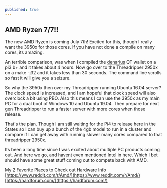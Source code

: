 ```yaml
---
published: true
---
```

## AMD Ryzen 7/7!!

The new AMD Ryzen is coming July 7th! Excited for this, though I really want the 3950x for those cores. If you have not done a compile on many cores, its amazing.  

An terrible comparison, was when I compiled the [denarius](https://denarius.io/) QT wallet on a pi3 b+ and it takes about 4 hours. Now go over to the Threadripper 2950x on a make -j32 and it takes less than 30 seconds. The command line scrolls so fast it will give you a seizure.  

So why the 3950x then over my Threadripper running Ubuntu 16.04 server? The clock speed is increased, and I am hopeful that clock speed will also overclock a bit using PBO. Also this means I can use the 3950x as my main PC for a dual boot of Windows 10 and Ubuntu 19.04.  Then prepare for next gen Threadripper to run a faster server with more cores when those release.  

That's the plan. Though I am still waiting for the Pi4 to release here in the States so I can buy up a bunch of the 4gb model to run in a cluster and compare if I can get away with running slower many cores compared to that threadripper 2950x.  

Its been a long time since I was excited about multiple PC products coming out. And here we go, and havent even mentioned Intel in here. Which I bet should have some great stuff coming out to compete back with AMD.  

My 2 Favorite Places to Check out Hardware Info  
[https://www.reddit.com/r/Amd/](https://www.reddit.com/r/Amd/)  
[https://hardforum.com/](https://hardforum.com/)
